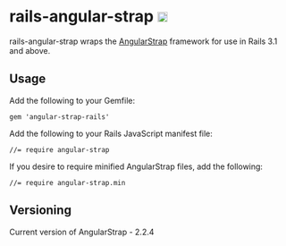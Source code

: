# rails-angular-strap <a href="http://badge.fury.io/rb/rails-angular-strap"><img src="https://badge.fury.io/rb/rails-angular-strap.svg" alt="Gem Version" height="18"></a>

rails-angular-strap wraps the [AngularStrap](http://mgcrea.github.io/angular-strap/) framework for use in Rails 3.1 and above.

## Usage

Add the following to your Gemfile:

    gem 'angular-strap-rails'

Add the following to your Rails JavaScript manifest file:

    //= require angular-strap

If you desire to require minified AngularStrap files, add the following:

    //= require angular-strap.min

## Versioning

Current version of AngularStrap - 2.2.4
